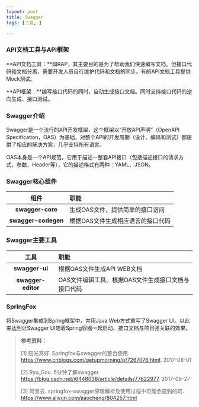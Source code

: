 ```yaml
---
layout: post
title: Swagger
tags: [工具, ]

---
```


### API文档工具与API框架
**API文档工具：**如RAP，其主要目的是为了帮助我们快速编写文档。但接口代码和文档分离，需要开发人员自行维护代码和文档的同步。有的API文档工具提供Mock测试。

**API框架：**编写接口代码的同时，自动生成接口文档。同时支持接口代码的逆向生成、接口测试。

### Swagger介绍
Swagger是一个流行的API开发框架，这个框架以“开放API声明”（OpenAPI Specification，OAS）为基础，对整个API的开发周期（设计、编码和测试）都提供了相应的解决方案，几乎支持所有语言。

OAS本身是一个API规范，它用于描述一整套API接口（包括描述接口的请求方式，参数，Header等），它的描述格式有两种：YAML、JSON。

### Swagger核心组件
| 组件 | 职能 |
| :------: | :------ |
| **swagger-core** | 生成OAS文件，提供简单的接口访问 |
| **swagger-codegen** | 根据OAS文件生成相应语言的接口代码 |

### Swagger主要工具
| 工具 | 职能 |
| :------: | :------ |
| **swagger-ui** | 根据OAS文件生成API WEB文档 |
| **swagger-editor** | OAS文件编辑工具、根据OAS文件生成接口文档与接口代码 |

### SpringFox
将Swagger集成到Spring框架中，并用Java Web方式重写了Swagger UI。以此来达到让Swagger UI随着Spring容器一起启动、接口文档与项目强关联的效果。


> **参考资料：**
> 
> [1] 阳光真好. Springfox与swagger的整合使用. https://www.cnblogs.com/getupmorning/p/7267076.html. 2017-08-01
> 
> [2] Ryu_Gou. 5分钟了解swagger. https://blog.csdn.net/i6448038/article/details/77622977. 2017-08-27
>  
> [3] 阿里云. springfox-swagger原理解析及使用过程中可能会遇到的坑. https://www.aliyun.com/jiaocheng/804257.html